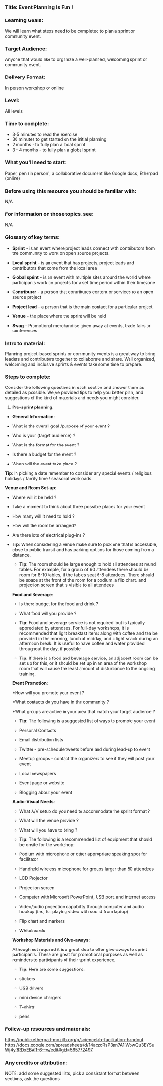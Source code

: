 ### Title: Event Planning Is Fun !
    
### Learning Goals: 
We will learn what steps need to be completed to plan a sprint or community event.

### Target Audience:
Anyone that would like to organize a well-planned, welcoming sprint or community event.

### Delivery Format:
In person workshop or online

### Level:
All levels

### Time to complete:
* 3-5 minutes to read the exercise
* 30 minutes to get started on the initial planning
* 2 months - to fully plan a local sprint
* 3 - 4 months - to fully plan a global sprint

### What you'll need to start:  
Paper, pen (in person), a collaborative document like Google docs, Etherpad (online)

### Before using this resource you should be familiar with: 
N/A

### For information on those topics, see:
N/A

### Glossary of key terms:

* **Sprint** - is an event where project leads connect with contributors from the community to work on open source projects.

* **Local sprint** - is an event that has projects, project leads and contributors that come from the local area

* **Global sprint** - is an event with multiple sites around the world where participants work on projects for a set time period within their timezone

* **Contributor** - a person that contributes content or services to an open source project

* **Project lead** - a person that is the main contact for a particular project

* **Venue** - the place where the sprint will be held

* **Swag** - Promotional merchandise given away at events, trade fairs or conferences


### Intro to material:
Planning project-based sprints or community events is a great way to bring leaders and contributors together to collaborate and share.
Well organized, welcoming and inclusive sprints & events take some time to prepare.  

### Steps to complete:
Consider the following questions in each section and answer them as detailed as possible. We,ve provided tips to help you better plan, and suggestions of the kind of materials and needs you might consider.

1. **Pre-sprint planning**:

* **General Information**:

* What is the overall goal /purpose of your event ?

* Who is your (target audience) ?

* What is the format for the event ?

* Is there a budget for the event ?

* When will the event take place ?

**Tip**:  In picking a date remember to consider any special events / religious holidays / family time / seasonal workloads.


**Venue and Room Set-up**:

 * Where will it be held ?

 * Take a moment to think about three possible places for your event

 * How many will it need to hold ?

 * How will the room be arranged?

 * Are there lots of electrical plug-ins ?


 * **Tip**: When considering a venue make sure to pick one that is accessible, close to public transit and has parking options for those coming from a distance.


    * **Tip**: The room should be large enough to hold all attendees at round tables. For example, for a group of 60 attendees there should be room for 8-10 tables, if the tables seat 6-8 attendees. There should be space at the front of the room for a podium, a flip chart, and projection screen that is visible to all attendees.


    **Food and Beverage**:

    * Is there budget for the food and drink ?

    * What food will you provide ?


    * **Tip**:  Food and beverage service is not required, but is typically appreciated by attendees. For full-day workshops, it is recommended that light breakfast items along with coffee and tea be provided in the morning, lunch at midday, and a light snack during an afternoon break. It is useful to have coffee and water provided throughout the day, if possible.


    * **Tip**: If there is a food and beverage service, an adjacent room can be set up for this, or it should be set up in an area of the workshop room that will cause the least amount of disturbance to the ongoing training.


    **Event Promotion**:

    *How will you promote your event ?

    *What contacts do you have in the community ?

    *What groups are active in your area that match your target audience ?


    * **Tip**:  The following is a suggested list of ways to promote your event


    * Personal Contacts

    * Email distribution lists

    * Twitter - pre-schedule tweets before and during lead-up to event

    * Meetup groups - contact the organizers to see if they will post your event

    * Local newspapers

    * Event page or website

    * Blogging about your event


    **Audio-Visual Needs**:

    * What A/V setup do you need to accommodate the sprint format ?

    * What will the venue provide ?

    * What will you have to bring ?


    * **Tip**: The following is a recommended list of equipment that should be onsite for the workshop:


    * Podium with microphone or other appropriate speaking spot for facilitator

    * Handheld wireless microphone for groups larger than 50 attendees

    * LCD Projector

    * Projection screen

    * Computer with Microsoft PowerPoint, USB port, and internet access

    * Video/audio projection capability through computer and audio hookup (i.e., for playing video with sound from laptop)

    * Flip chart and markers

    * Whiteboards


    **Workshop Materials and Give-aways**:

    Although not required it is a great idea to offer give-aways to sprint participants. These are great for promotional purposes as well as reminders to participants of their sprint experience.


    * **Tip**: Here are some suggestions:

    * stickers

    * USB drivers

    * mini device chargers

    * T-shirts

    * pens


### Follow-up resources and materials:
https://public.etherpad-mozilla.org/p/sciencelab-facilitation-handout
https://docs.google.com/spreadsheets/d/14aczcRsP3pn7A1jWowQu3EYSuWj4yRRDxEBAl1-6--w/edit#gid=565772497


### Any credits or attribution:

NOTE: add some suggested lists, pick a consistant format between sections, ask the questions
